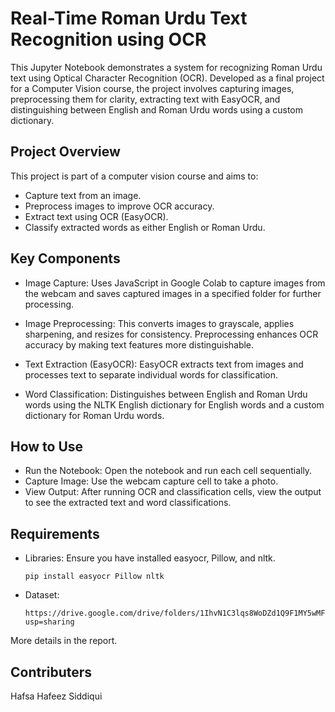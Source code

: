 # Real-Time Roman Urdu Text Recognition using OCR
This Jupyter Notebook demonstrates a system for recognizing Roman Urdu text using Optical Character Recognition (OCR). Developed as a final project for a Computer Vision course, the project involves capturing images, preprocessing them for clarity, extracting text with EasyOCR, and distinguishing between English and Roman Urdu words using a custom dictionary.

## Project Overview
This project is part of a computer vision course and aims to:

* Capture text from an image.
* Preprocess images to improve OCR accuracy.
* Extract text using OCR (EasyOCR).
* Classify extracted words as either English or Roman Urdu.
  
## Key Components
* Image Capture: Uses JavaScript in Google Colab to capture images from the webcam and saves captured images in a specified folder for further processing.
  
* Image Preprocessing: This converts images to grayscale, applies sharpening, and resizes for consistency. Preprocessing enhances OCR accuracy by making text features more distinguishable.

* Text Extraction (EasyOCR): EasyOCR extracts text from images and processes text to separate individual words for classification.

* Word Classification: Distinguishes between English and Roman Urdu words using the NLTK English dictionary for English words and a custom dictionary for Roman Urdu words.

## How to Use
* Run the Notebook: Open the notebook and run each cell sequentially.
* Capture Image: Use the webcam capture cell to take a photo.
* View Output: After running OCR and classification cells, view the output to see the extracted text and word classifications.

## Requirements
* Libraries: Ensure you have installed easyocr, Pillow, and nltk.

      pip install easyocr Pillow nltk
* Dataset:
  
      https://drive.google.com/drive/folders/1IhvN1C3lqs8WoDZd1Q9F1MY5wMFJiX1O?usp=sharing
  
More details in the report. 

## Contributers 
Hafsa Hafeez Siddiqui 
